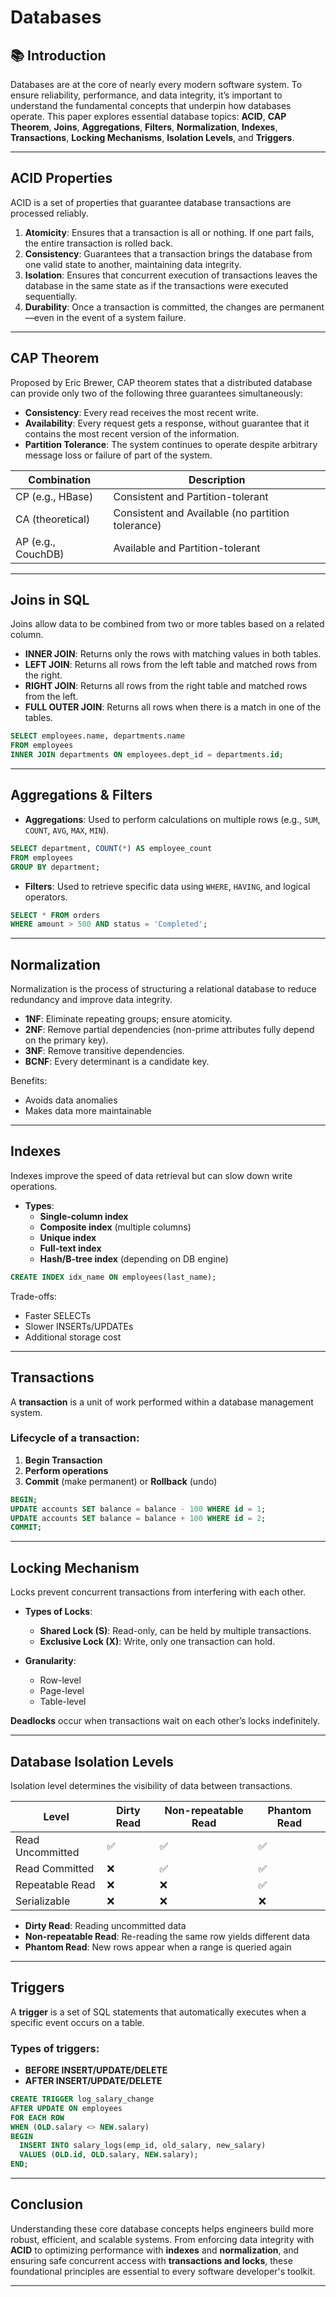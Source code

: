 
# Databases

## 📚 Introduction

Databases are at the core of nearly every modern software system. To ensure reliability, performance, and data integrity, it’s important to understand the fundamental concepts that underpin how databases operate. This paper explores essential database topics: **ACID**, **CAP Theorem**, **Joins**, **Aggregations**, **Filters**, **Normalization**, **Indexes**, **Transactions**, **Locking Mechanisms**, **Isolation Levels**, and **Triggers**.

---

## ACID Properties

ACID is a set of properties that guarantee database transactions are processed reliably.

1. **Atomicity**: Ensures that a transaction is all or nothing. If one part fails, the entire transaction is rolled back.
2. **Consistency**: Guarantees that a transaction brings the database from one valid state to another, maintaining data integrity.
3. **Isolation**: Ensures that concurrent execution of transactions leaves the database in the same state as if the transactions were executed sequentially.
4. **Durability**: Once a transaction is committed, the changes are permanent—even in the event of a system failure.

---

## CAP Theorem

Proposed by Eric Brewer, CAP theorem states that a distributed database can provide only two of the following three guarantees simultaneously:

- **Consistency**: Every read receives the most recent write.
- **Availability**: Every request gets a response, without guarantee that it contains the most recent version of the information.
- **Partition Tolerance**: The system continues to operate despite arbitrary message loss or failure of part of the system.

| Combination         | Description                                |
|---------------------|--------------------------------------------|
| CP (e.g., HBase)     | Consistent and Partition-tolerant         |
| CA (theoretical)     | Consistent and Available (no partition tolerance) |
| AP (e.g., CouchDB)   | Available and Partition-tolerant          |

---

## Joins in SQL

Joins allow data to be combined from two or more tables based on a related column.

- **INNER JOIN**: Returns only the rows with matching values in both tables.
- **LEFT JOIN**: Returns all rows from the left table and matched rows from the right.
- **RIGHT JOIN**: Returns all rows from the right table and matched rows from the left.
- **FULL OUTER JOIN**: Returns all rows when there is a match in one of the tables.

```sql
SELECT employees.name, departments.name
FROM employees
INNER JOIN departments ON employees.dept_id = departments.id;
```

---

## Aggregations & Filters

- **Aggregations**: Used to perform calculations on multiple rows (e.g., `SUM`, `COUNT`, `AVG`, `MAX`, `MIN`).

```sql
SELECT department, COUNT(*) AS employee_count
FROM employees
GROUP BY department;
```

- **Filters**: Used to retrieve specific data using `WHERE`, `HAVING`, and logical operators.

```sql
SELECT * FROM orders
WHERE amount > 500 AND status = 'Completed';
```

---

## Normalization

Normalization is the process of structuring a relational database to reduce redundancy and improve data integrity.

- **1NF**: Eliminate repeating groups; ensure atomicity.
- **2NF**: Remove partial dependencies (non-prime attributes fully depend on the primary key).
- **3NF**: Remove transitive dependencies.
- **BCNF**: Every determinant is a candidate key.

Benefits:
- Avoids data anomalies
- Makes data more maintainable

---

## Indexes

Indexes improve the speed of data retrieval but can slow down write operations.

- **Types**:
  - **Single-column index**
  - **Composite index** (multiple columns)
  - **Unique index**
  - **Full-text index**
  - **Hash/B-tree index** (depending on DB engine)

```sql
CREATE INDEX idx_name ON employees(last_name);
```

Trade-offs:
- Faster SELECTs
- Slower INSERTs/UPDATEs
- Additional storage cost

---

## Transactions

A **transaction** is a unit of work performed within a database management system.

### Lifecycle of a transaction:
1. **Begin Transaction**
2. **Perform operations**
3. **Commit** (make permanent) or **Rollback** (undo)

```sql
BEGIN;
UPDATE accounts SET balance = balance - 100 WHERE id = 1;
UPDATE accounts SET balance = balance + 100 WHERE id = 2;
COMMIT;
```

---

## Locking Mechanism

Locks prevent concurrent transactions from interfering with each other.

- **Types of Locks**:
  - **Shared Lock (S)**: Read-only, can be held by multiple transactions.
  - **Exclusive Lock (X)**: Write, only one transaction can hold.

- **Granularity**:
  - Row-level
  - Page-level
  - Table-level

**Deadlocks** occur when transactions wait on each other’s locks indefinitely.

---

## Database Isolation Levels

Isolation level determines the visibility of data between transactions.

| Level            | Dirty Read | Non-repeatable Read | Phantom Read |
|------------------|------------|----------------------|--------------|
| Read Uncommitted | ✅          | ✅                    | ✅            |
| Read Committed   | ❌          | ✅                    | ✅            |
| Repeatable Read  | ❌          | ❌                    | ✅            |
| Serializable     | ❌          | ❌                    | ❌            |

- **Dirty Read**: Reading uncommitted data
- **Non-repeatable Read**: Re-reading the same row yields different data
- **Phantom Read**: New rows appear when a range is queried again

---

## Triggers

A **trigger** is a set of SQL statements that automatically executes when a specific event occurs on a table.

### Types of triggers:
- **BEFORE INSERT/UPDATE/DELETE**
- **AFTER INSERT/UPDATE/DELETE**

```sql
CREATE TRIGGER log_salary_change
AFTER UPDATE ON employees
FOR EACH ROW
WHEN (OLD.salary <> NEW.salary)
BEGIN
  INSERT INTO salary_logs(emp_id, old_salary, new_salary)
  VALUES (OLD.id, OLD.salary, NEW.salary);
END;
```

---

## Conclusion

Understanding these core database concepts helps engineers build more robust, efficient, and scalable systems. From enforcing data integrity with **ACID** to optimizing performance with **indexes** and **normalization**, and ensuring safe concurrent access with **transactions and locks**, these foundational principles are essential to every software developer's toolkit.

---
